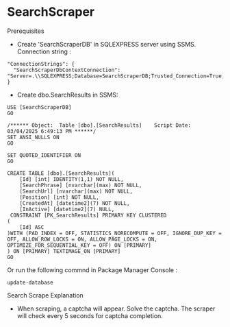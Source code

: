 # SearchScraper


Prerequisites
- Create 'SearchScraperDB' in SQLEXPRESS server using SSMS.  <br />
  Connection string :
```
"ConnectionStrings": {
  "SearchScraperDbContextConnection": "Server=.\\SQLEXPRESS;Database=SearchScraperDB;Trusted_Connection=True;MultipleActiveResultSets=true;Encrypt=True;TrustServerCertificate=True"
}
```
- Create dbo.SearchResults in SSMS:
```
USE [SearchScraperDB]
GO

/****** Object:  Table [dbo].[SearchResults]    Script Date: 03/04/2025 6:49:13 PM ******/
SET ANSI_NULLS ON
GO

SET QUOTED_IDENTIFIER ON
GO

CREATE TABLE [dbo].[SearchResults](
	[Id] [int] IDENTITY(1,1) NOT NULL,
	[SearchPhrase] [nvarchar](max) NOT NULL,
	[SearchUrl] [nvarchar](max) NOT NULL,
	[Position] [int] NOT NULL,
	[CreatedAt] [datetime2](7) NOT NULL,
	[InActive] [datetime2](7) NULL,
 CONSTRAINT [PK_SearchResults] PRIMARY KEY CLUSTERED 
(
	[Id] ASC
)WITH (PAD_INDEX = OFF, STATISTICS_NORECOMPUTE = OFF, IGNORE_DUP_KEY = OFF, ALLOW_ROW_LOCKS = ON, ALLOW_PAGE_LOCKS = ON, OPTIMIZE_FOR_SEQUENTIAL_KEY = OFF) ON [PRIMARY]
) ON [PRIMARY] TEXTIMAGE_ON [PRIMARY]
GO
```
Or run the following commnd in Package Manager Console :
```
update-database
```



Search Scrape Explanation
- When scraping, a captcha will appear. Solve the captcha. The scraper will check every 5 seconds for captcha completion.
